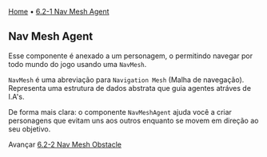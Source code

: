 [Home](../HomePT.md) • [6.2-1 Nav Mesh Agent](#)
## Nav Mesh Agent

Esse componente é anexado a um personagem, o permitindo navegar por todo mundo do jogo usando uma `NavMesh`.

`NavMesh` é uma abreviação para `Navigation Mesh` (Malha de navegação). Representa uma estrutura de dados abstrata que guia agentes atráves de I.A's.

De forma mais clara: o componente `NavMeshAgent` ajuda você a criar personagens que evitam uns aos outros enquanto se movem em direção ao seu objetivo.

Avançar [6.2-2 Nav Mesh Obstacle](./6.2.2.navmeshobstacle.md)